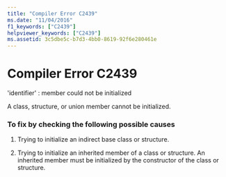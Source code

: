 ```yaml
---
title: "Compiler Error C2439"
ms.date: "11/04/2016"
f1_keywords: ["C2439"]
helpviewer_keywords: ["C2439"]
ms.assetid: 3c5dbe5c-b7d3-4bb0-8619-92f6e280461e
---
```

# Compiler Error C2439

'identifier' : member could not be initialized

A class, structure, or union member cannot be initialized.

### To fix by checking the following possible causes

1. Trying to initialize an indirect base class or structure.

1. Trying to initialize an inherited member of a class or structure. An inherited member must be initialized by the constructor of the class or structure.

